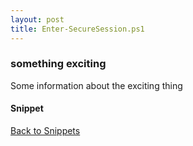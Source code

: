 ```yaml
---
layout: post
title: Enter-SecureSession.ps1
---
```


### something exciting

Some information about the exciting thing

#### Snippet

<script src="https://gist-it.appspot.com/github.com/BanterBoy/scripts-blog/blob/master/PowerShell/snippets/Enter-SecureSession.ps1" crossorigin="anonymous"></script>

<a href="/menu/_pages/snippets.html">Back to Snippets</a>
